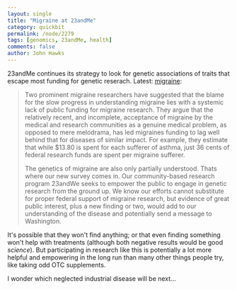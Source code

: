 ```yaml
---
layout: single 
title: "Migraine at 23andMe" 
category: quickbit
permalink: /node/2279
tags: [genomics, 23andMe, health] 
comments: false 
author: John Hawks 
---
```


23andMe continues its strategy to look for genetic associations of traits that escape most funding for genetic reserach. Latest: <a href="http://spittoon.23andme.com/2009/10/15/23andmi-cabeza-a-new-migraine-headache-survey/">migraine</a>: 

<blockquote>Two prominent migraine researchers have suggested that the blame for the slow progress in understanding migraine lies with a systemic lack of public funding for migraine research. They argue that the relatively recent, and incomplete, acceptance of migraine by the medical and research communities as a genuine medical problem, as opposed to mere melodrama, has led migraines funding to lag well behind that for diseases of similar impact. For example, they estimate that while $13.80 is spent for each sufferer of asthma, just 36 cents of federal research funds are spent per migraine sufferer.

The genetics of migraine are also only partially understood. Thats where our new survey comes in. Our community-based research program 23andWe seeks to empower the public to engage in genetic research from the ground up. We know our efforts cannot substitute for proper federal support of migraine research, but evidence of great public interest, plus a new finding or two, would add to our understanding of the disease and potentially send a message to Washington.</blockquote>

It's possible that they won't find anything; or that even finding something won't help with treatments (although both negative results would be good <i>science</i>). But participating in research like this is potentially a lot more helpful and empowering in the long run than many other things people try, like taking odd OTC supplements. 

I wonder which neglected industrial disease will be next...

